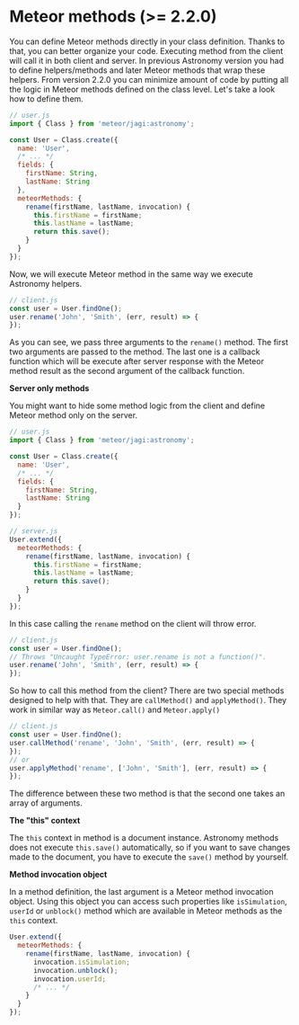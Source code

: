 # Meteor methods (>= 2.2.0)

You can define Meteor methods directly in your class definition. Thanks to that, you can better organize your code. Executing method from the client will call it in both client and server. In previous Astronomy version you had to define helpers/methods and later Meteor methods that wrap these helpers. From version 2.2.0 you can minimize amount of code by putting all the logic in Meteor methods defined on the class level. Let's take a look how to define them.

```js
// user.js
import { Class } from 'meteor/jagi:astronomy';

const User = Class.create({
  name: 'User',
  /* ... */
  fields: {
    firstName: String,
    lastName: String
  },
  meteorMethods: {
    rename(firstName, lastName, invocation) {
      this.firstName = firstName;
      this.lastName = lastName;
      return this.save();
    }
  }
});
```

Now, we will execute Meteor method in the same way we execute Astronomy helpers.

```js
// client.js
const user = User.findOne();
user.rename('John', 'Smith', (err, result) => {
});
```

As you can see, we pass three arguments to the `rename()` method. The first two arguments are passed to the method. The last one is a callback function which will be execute after server response with the Meteor method result as the second argument of the callback function.

**Server only methods**

You might want to hide some method logic from the client and define Meteor method only on the server.

```js
// user.js
import { Class } from 'meteor/jagi:astronomy';

const User = Class.create({
  name: 'User',
  /* ... */
  fields: {
    firstName: String,
    lastName: String
  }
});
```

```js
// server.js
User.extend({
  meteorMethods: {
    rename(firstName, lastName, invocation) {
      this.firstName = firstName;
      this.lastName = lastName;
      return this.save();
    }
  }
});
```

In this case calling the `rename` method on the client will throw error.

```js
// client.js
const user = User.findOne();
// Throws "Uncaught TypeError: user.rename is not a function()".
user.rename('John', 'Smith', (err, result) => {
});
```

So how to call this method from the client? There are two special methods designed to help with that. They are `callMethod()` and `applyMethod()`. They work in similar way as `Meteor.call()` and `Meteor.apply()`

```js
// client.js
const user = User.findOne();
user.callMethod('rename', 'John', 'Smith', (err, result) => {
});
// or
user.applyMethod('rename', ['John', 'Smith'], (err, result) => {
});
```

The difference between these two method is that the second one takes an array of arguments.

**The "this" context**

The `this` context in method is a document instance. Astronomy methods does not execute `this.save()` automatically, so if you want to save changes made to the document, you have to execute the `save()` method by yourself.

**Method invocation object**

In a method definition, the last argument is a Meteor method invocation object. Using this object you can access such properties like `isSimulation`, `userId` or `unblock()` method which are available in Meteor methods as the `this` context.

```js
User.extend({
  meteorMethods: {
    rename(firstName, lastName, invocation) {
      invocation.isSimulation;
      invocation.unblock();
      invocation.userId;
      /* ... */
    }
  }
});
```